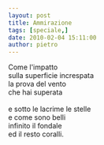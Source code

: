 ```yaml
---
layout: post
title: Ammirazione
tags: [speciale,]
date: 2010-02-04 15:11:00
author: pietro
---
```

Come l'impatto<br/>sulla superficie increspata<br/>la prova del vento<br/>che hai superata<br/><br/>e sotto le lacrime le stelle<br/>e come sono belli<br/>infinito il fondale<br/>ed il resto coralli.
